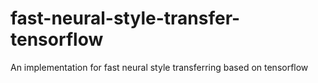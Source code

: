 # fast-neural-style-transfer-tensorflow
An implementation for fast neural style transferring based on tensorflow
